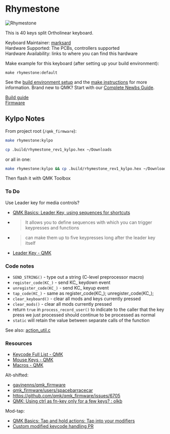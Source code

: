 # Rhymestone

![Rhymestone](https://github.com/marksard/Keyboards/raw/master/_image/20181214-PC140125.jpg)  

This is 40 keys split Ortholinear keyboard.  

Keyboard Maintainer: [marksard](https://github.com/marksard)  
Hardware Supported: The PCBs, controllers supported  
Hardware Availability: links to where you can find this hardware

Make example for this keyboard (after setting up your build environment):

    make rhymestone:default

See the [build environment setup](https://docs.qmk.fm/#/getting_started_build_tools) and the [make instructions](https://docs.qmk.fm/#/getting_started_make_guide) for more information. Brand new to QMK? Start with our [Complete Newbs Guide](https://docs.qmk.fm/#/newbs).

[Build guide](https://github.com/marksard/Keyboards/blob/master/rhymestone/documents/rhymestone_buildguide.md)  
[Firmware](https://github.com/marksard/qmk_firmware/tree/my_customize/keyboards/rhymestone)  

## Kylpo Notes

From project root (`/qmk_firmware`):

```sh
make rhymestone:kylpo

cp .build/rhymestone_rev1_kylpo.hex ~/Downloads

```

or all in one:

```sh
make rhymestone:kylpo && cp .build/rhymestone_rev1_kylpo.hex ~/Downloads
```

Then flash it with QMK Toolbox

### To Do
Use Leader key for media controls?
- [QMK Basics: Leader Key, using sequences for shortcuts](https://thomasbaart.nl/2018/12/20/qmk-basics-leader-key/#how-the-leader-key-works)
- > It allows you to define sequences with which you can trigger keypresses and functions
- > can make them up to five keypresses long after the leader key itself
- [Leader Key - QMK](https://beta.docs.qmk.fm/using-qmk/advanced-keycodes/feature_leader_key)

### Code notes
- `SEND_STRING()` - type out a string (C-level preprocessor macro)
- `register_code(KC_)` - send KC_ keydown event
- `unregister_code(KC_)` - send KC_ keyup event
- `tap_code(KC_)` - same as register_code(KC_); unregister_code(KC_);
- `clear_keyboard()` - clear all mods and keys currently pressed
- `clear_mods()` - clear all mods currently pressed
- return `true` in `process_record_user()` to indicate to the caller that the key press we just processed should continue to be processed as normal
- `static` will retain the value between separate calls of the function

See also: [action_util.c](https://github.com/qmk/qmk_firmware/blob/master/tmk_core/common/action_util.c)

### Resources
- [Keycode Full List - QMK](https://beta.docs.qmk.fm/using-qmk/simple-keycodes/keycodes)
- [Mouse Keys - QMK](https://beta.docs.qmk.fm/using-qmk/advanced-keycodes/feature_mouse_keys)
- [Macros - QMK](https://beta.docs.qmk.fm/using-qmk/advanced-keycodes/feature_macros)

Alt-shifted:
- [gavinenns/qmk_firmware](https://github.com/gavinenns/qmk_firmware/blob/773dbdb095d4f48f39ce6ca1c0a9cb49a4cd1a52/keyboards/planck/keymaps/gavinenns/keymap.c#L158)
- [qmk_firmware/users/spacebarracecar](https://github.com/qmk/qmk_firmware/tree/master/users/spacebarracecar)
- https://github.com/qmk/qmk_firmware/issues/6705
- [QMK: Using ctrl as fn-key only for a few keys? : olkb](https://www.reddit.com/r/olkb/comments/9eohzf/qmk_using_ctrl_as_fnkey_only_for_a_few_keys/)

Mod-tap:
- [QMK Basics: Tap and hold actions: Tap into your modifiers](https://thomasbaart.nl/2018/12/09/qmk-basics-tap-and-hold-actions/#mod-tap)
- [Custom modified keycode handling PR](https://github.com/qmk/qmk_firmware/pull/4795/files)